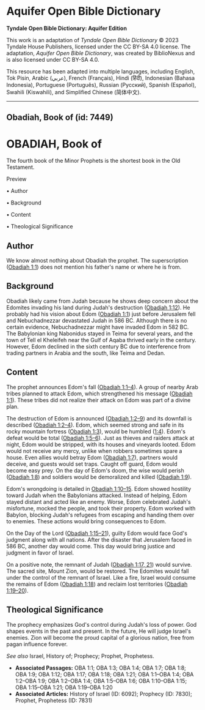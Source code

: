 # Aquifer Open Bible Dictionary

**Tyndale Open Bible Dictionary: Aquifer Edition**

This work is an adaptation of *Tyndale Open Bible Dictionary* © 2023 Tyndale House Publishers, licensed under the CC BY\-SA 4\.0 license. The adaptation, *Aquifer Open Bible Dictionary*, was created by BiblioNexus and is also licensed under CC BY\-SA 4\.0\.

This resource has been adapted into multiple languages, including English, Tok Pisin, Arabic (عربي), French (Français), Hindi (हिंदी), Indonesian (Bahasa Indonesia), Portuguese (Português), Russian (Русский), Spanish (Español), Swahili (Kiswahili), and Simplified Chinese (简体中文).



--------------------------------

## Obadiah, Book of (id: 7449)

OBADIAH, Book of
================

The fourth book of the Minor Prophets is the shortest book in the Old Testament.

Preview

• Author

• Background

• Content

• Theological Significance

Author
------

We know almost nothing about Obadiah the prophet. The superscription ([Obadiah 1:1](https://ref.ly/Obad1:1)) does not mention his father's name or where he is from.

Background
----------

Obadiah likely came from Judah because he shows deep concern about the Edomites invading his land during Judah's destruction ([Obadiah 1:12](https://ref.ly/Obad1:12)). He probably had his vision about Edom ([Obadiah 1:1](https://ref.ly/Obad1:1)) just before Jerusalem fell and Nebuchadnezzar devastated Judah in 586 BC. Although there is no certain evidence, Nebuchadnezzar might have invaded Edom in 582 BC. The Babylonian king Nabonidus stayed in Teima for several years, and the town of Tell el Kheleifeh near the Gulf of Aqaba thrived early in the century. However, Edom declined in the sixth century BC due to interference from trading partners in Arabia and the south, like Teima and Dedan.

Content
-------

The prophet announces Edom's fall ([Obadiah 1:1–4](https://ref.ly/Obad1:1-Obad1:4)). A group of nearby Arab tribes planned to attack Edom, which strengthened his message ([Obadiah 1:1](https://ref.ly/Obad1:1)). These tribes did not realize their attack on Edom was part of a divine plan.

The destruction of Edom is announced ([Obadiah 1:2–9](https://ref.ly/Obad1:2-Obad1:9)) and its downfall is described ([Obadiah 1:2–4](https://ref.ly/Obad1:2-Obad1:4)). Edom, which seemed strong and safe in its rocky mountain fortress ([Obadiah 1:3](https://ref.ly/Obad1:3)), would be humbled ([1:4](https://ref.ly/Obad1:4)). Edom's defeat would be total ([Obadiah 1:5–6](https://ref.ly/Obad1:5-Obad1:6)). Just as thieves and raiders attack at night, Edom would be stripped, with its houses and vineyards looted. Edom would not receive any mercy, unlike when robbers sometimes spare a house. Even allies would betray Edom ([Obadiah 1:7](https://ref.ly/Obad1:7)), partners would deceive, and guests would set traps. Caught off guard, Edom would become easy prey. On the day of Edom's doom, the wise would perish ([Obadiah 1:8](https://ref.ly/Obad1:8)) and soldiers would be demoralized and killed ([Obadiah 1:9](https://ref.ly/Obad1:9)).

Edom's wrongdoing is detailed in [Obadiah 1:10–15](https://ref.ly/Obad1:10-Obad1:15). Edom showed hostility toward Judah when the Babylonians attacked. Instead of helping, Edom stayed distant and acted like an enemy. Worse, Edom celebrated Judah's misfortune, mocked the people, and took their property. Edom worked with Babylon, blocking Judah's refugees from escaping and handing them over to enemies. These actions would bring consequences to Edom.

On the Day of the Lord ([Obadiah 1:15–21](https://ref.ly/Obad1:15-Obad1:21)), guilty Edom would face God's judgment along with all nations. After the disaster that Jerusalem faced in 586 BC, another day would come. This day would bring justice and judgment in favor of Israel.

On a positive note, the remnant of Judah ([Obadiah 1:17, 21](https://ref.ly/Obad1:17,Obad1:21)) would survive. The sacred site, Mount Zion, would be restored. The Edomites would fall under the control of the remnant of Israel. Like a fire, Israel would consume the remains of Edom ([Obadiah 1:18](https://ref.ly/Obad1:18)) and reclaim lost territories ([Obadiah 1:19–20](https://ref.ly/Obad1:19-Obad1:20)).

Theological Significance
------------------------

The prophecy emphasizes God's control during Judah's loss of power. God shapes events in the past and present. In the future, He will judge Israel's enemies. Zion will become the proud capital of a glorious nation, free from pagan influence forever.

*See also* Israel, History of; Prophecy; Prophet, Prophetess.

* **Associated Passages:** OBA 1:1; OBA 1:3; OBA 1:4; OBA 1:7; OBA 1:8; OBA 1:9; OBA 1:12; OBA 1:17; OBA 1:18; OBA 1:21; OBA 1:1–OBA 1:4; OBA 1:2–OBA 1:9; OBA 1:2–OBA 1:4; OBA 1:5–OBA 1:6; OBA 1:10–OBA 1:15; OBA 1:15–OBA 1:21; OBA 1:19–OBA 1:20
* **Associated Articles:** History of Israel (ID: 6092); Prophecy (ID: 7830); Prophet, Prophetess (ID: 7831)

